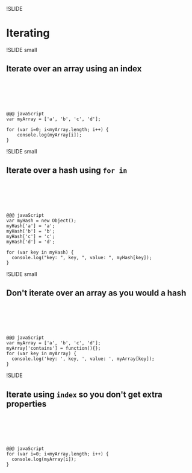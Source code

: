 !SLIDE
# Iterating #

!SLIDE small
## Iterate over an array using an index ##
<br><br><br><br>

    @@@ javaScript
    var myArray = ['a', 'b', 'c', 'd'];
    
    for (var i=0; i<myArray.length; i++) {
        console.log(myArray[i]);
    }

!SLIDE small
## Iterate over a hash using <code>for in</code> ##
<br><br><br><br>

    @@@ javaScript
    var myHash = new Object(); 
    myHash['a'] = 'a'; 
    myHash['b'] = 'b'; 
    myHash['c'] = 'c'; 
    myHash['d'] = 'd';
    
    for (var key in myHash) {
      console.log("key: ", key, ", value: ", myHash[key]);
    }
    
!SLIDE small
## Don't iterate over an array as you would a hash ##
<br><br><br><br>

    @@@ javaScript
    var myArray = ['a', 'b', 'c', 'd']; 
    myArray['contains'] = function(){}; 
    for (var key in myArray) {
      console.log('key: ', key, ', value: ', myArray[key]);
    }
    
!SLIDE
## Iterate using <code>index</code> so you don't get extra properties ##
<br><br><br><br>

    @@@ javaScript
    for (var i=0; i<myArray.length; i++) {
      console.log(myArray[i]);
    }